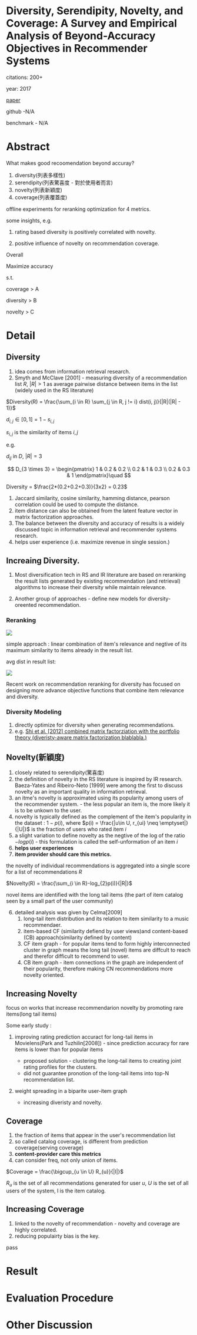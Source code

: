 # Diversity, Serendipity, Novelty, and Coverage: A Survey and Empirical Analysis of Beyond-Accuracy Objectives in Recommender Systems

citations: 200+

year: 2017

[paper](http://old-eclass.uop.gr/modules/document/file.php/DIT104/%CE%92%CE%B9%CE%B2%CE%BB%CE%B9%CE%BF%CE%B3%CF%81%CE%B1%CF%86%CE%AF%CE%B1%202017-2018/Diversity%2C%20Serendipity%2C%20Novelty%2C%20and%20Coverage.pdf)

github -N/A

benchmark - N/A

# Abstract

What makes good recoomendation beyond accuray?

1. diversity(列表多樣性)
2. serendipity(列表驚喜度 - 對於使用者而言)
3. novelty(列表新穎度)
4. coverage(列表覆蓋度)

offline experiments for reranking optimization for 4 metrics.

some insights, e.g. 

1. rating based diversity is positively correlated with novelty.

2. positive influence of novelty on recommendation coverage.

Overall

Maximize accuracy 

s.t.

coverage > A

diversity > B

novelty > C

# Detail
## Diversity

1. idea comes from information retrieval research.
2. Smyth and McClave [2001] - measuring diversity of a recommendation list $R$, $|R| > 1$ as average pairwise distance between items in the list (widely used in the RS literature)

$Diversity(R) = \frac{\sum_{i \in R} \sum_{j \in R, j != i} dist(i, j)}{|R|(|R| - 1)}$

$d_{i, j} \in [0, 1] = 1 - s_{i, j}$

$s_{i,j}$ is the similarity of items $i, j$

e.g.

$d_{ij}$ in $D$, $|R| = 3$

$$
D_{3 \times 3} = \begin{pmatrix} 
   1 & 0.2 & 0.2 
\\ 0.2 & 1 & 0.3
\\ 0.2 & 0.3 & 1
\end{pmatrix}\quad
$$

Diversity = $\frac{2*(0.2+0.2+0.3)}{3x2} = 0.23$

1. Jaccard similarity, cosine similarity, hamming distance, pearson correlation could be used to compute the distance.
2. item distance can also be obtained from the latent feature vector in matrix factorization approaches.
3. The balance between the diversity and accuracy of results is a widely discussed
topic in information retrieval and recommender systems research.
4. helps user experience (i.e. maximize revenue in single session.)

## Increaing Diversity.

1. Most diversification tech in RS and IR literature are based on reranking the result lists generated by existing recommendation (and retrieval) algorithms to increase their diversity while maintain relevance.

2. Another group of approaches - define new models for diversity-oreented recommendation.

### Reranking

<img src='../asset/metric_1.png'></img>

simple approach : linear combination of item's relevance and negtive of its maximum similarity to items already in the result list.

avg dist in result list:

<img src='../asset/metric_2.png'></img>

Recent work on recommendation reranking for diversity has focused on designing more advance objective functions that combine item relevance and diversity.

### Diversity Modeling

1. directly optimize for diversity when generating recommendations.
2. e.g. [Shi et al. [2012] combined matrix factorziation with the portfolio theory (diveristy-aware matrix factorization blablabla.)](http://web4.cs.ucl.ac.uk/staff/jun.wang/papers/2012-sigir-lfp.pdf)


## Novelty(新穎度)

1. closely related to serendipity(驚喜度)
2. the definition of novelty in the RS literature is inspired by IR research. Baeza-Yates and Ribeiro-Neto [1999] were among the first to discuss novelty as an important quality in information retrieval.
3. an itme's novelty is approximated using its popularity among users of the recommender system. - the less popular an item is, the more likely it is to be unkown to the user.
4. novelty  is typically defined as the complement of the item's popularity in the dataset : $1-p(i)$, where $p(i) = \frac{|u\in U,  r_{ui} \neq \emptyset|}{|U|}$ is the fraction of users who rated item $i$
5. a slight variation to define novelty as the negtive of the log of the ratio $-logp(i)$ - this formulation is called the self-unformation of an item $i$
6. **helps user experiences**
7. **item provider should care this metrics.**

the novelty of individual recommendations is aggregated into a single score for a list of recommendations $R$

$Novelty(R) = \frac{\sum_{i \in R}-log_{2}p(i)}{|R|}$

novel items are identified with the long tail items (the part of item catalog seen by a small part of the user community)

6. detailed analysis was given by Celma[2009]
   1. long-tail item distribution and its relation to item similarity to a music recommendaer.
   2. item-based CF (similarity defiend by user views)and content-based (CB) approach(similarity defined by content)
   3. CF item graph - for popular items tend to form highly interconnected cluster in graph means the long tail (novel) items are diffcult to reach and therefor difficult to recommend to user.
   4. CB item graph - item connections in the graph are independent of their popularity, therefore making CN recommendations more novelty oriented.

## Increasing Novelty

focus on works that increase recommendarion novelty by promoting rare items(long tail items)

Some early study : 
1. improving rating prediction accuract for long-tail items in Movielens(Park and Tuzhilin[2008]) - since prediction accuracy for rare items is lower than for popular items 
   * proposed solution - clustering the long-tail items to creating joint rating profiles for the clusters.
   * did not guarantee pronotion of the long-tail items into top-N recommendation list.

2. weight spreading in a biparite user-item graph
   * increasing diveristy and novelty. 

## Coverage

1. the fraction of items that appear in the user's recommendation list
2. so called catalog coverage, is different from prediction coverage(serving coverage)
3. **content-provider care this metrics**
4. can consider freq, not only union of items.

$Coverage = \frac{\bigcup_{u \in U} R_{u}}{|I|}$

$R_{u}$ is the set of all recommendations generated for user $u$, $U$ is the set of all users of the system, I is the item catalog.

## Increasing Coverage

1. linked to the novelty of recommendation - novelty and coverage are highly correlated.
2. reducing populairty bias is the key.

pass

# Result 

# Evaluation Procedure

# Other Discussion
